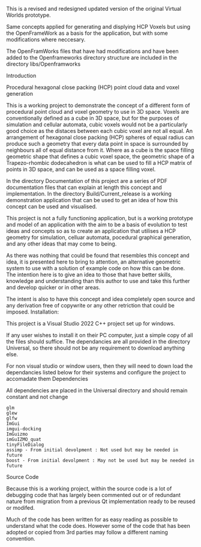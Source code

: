 This is a revised and redesigned updated version of the original Virtual Worlds prototype. 

Same concepts applied for generating and displying HCP Voxels but using the OpenFrameWork as a basis for the application, but with some modifications where neccesary.

The OpenFramWorks files that have had modifications and have been added to the Openframeworks directory structure are included in the directory libs/Openframworks

Introduction

Procedural hexagonal close packing (HCP) point cloud data and voxel generation

This is a working project to demonstrate the concept of a different form of procedural point cloud and voxel geometry to use in 3D space. Voxels are conventionally defined as a cube in 3D space, but for the purposes of simulation and cellular automata, cubic voxels would not be a particularly good choice as the distaces between each cubic voxel are not all equal. An arrangement of hexagonal close packing (HCP) spheres of equal radius can produce such a geometry that every data point in space is surrounded by neighbours all of equal distance from it. Where as a cube is the space filling geometric shape that defines a cubic voxel space, the geometric shape of a Trapezo-rhombic dodecahedron is what can be used to fill a HCP matrix of points in 3D space, and can be used as a space filling voxel.

In the directory Documentation of this project are a series of PDF documentation files that can explain at length this concept and implementation. In the directory Build/Current_release is a working demonstration application that can be used to get an idea of how this concept can be used and visualised.

This project is not a fully functioning application, but is a working prototype and model of an application with the aim to be a basis of evolution to test ideas and concepts so as to create an application that utilises a HCP geometry for simulation, celluar automata, pocedural graphical generation, and any other ideas that may come to being.

As there was nothing that could be found that resembles this concept and idea, it is presented here to bring to attention, an alternative geometric system to use with a solution of example code on how this can be done. The intention here is to give an idea to those that have better skills, knowledge and understanding than this author to use and take this further and develop quicker or in other areas.

The intent is also to have this concept and idea completely open source and any derivation free of copywrite or any other retriction that could be imposed.
Installation:

This project is a Visual Studio 2022 C++ project set up for windows.

If any user wishes to install it on their PC computer, just a simple copy of all the files should suffice. The dependancies are all provided in the directory Universal, so there should not be any requirement to download anything else.

For non visual studio or window users, then they will need to down load the dependancies listed below for their systems and configure the project to accomadate them
Dependencies

All dependencies are placed in the Universal directory and should remain constant and not change

    glm
    glew
    glfw
    ImGui
    imgui-docking
    ImGuizmo
    imGuIZMO_quat
    tinyFileDialog
    assimp - From initial devolpment : Not used but may be needed in future
    boost - From initial devolpment : May not be used but may be needed in future

Source Code

Because this is a working project, within the source code is a lot of debugging code that has largely been commented out or of redundant nature from migration from a previous Qt implementation ready to be reused or modifed.

Much of the code has been written for as easy reading as possible to understand what the code does. However some of the code that has been adopted or copied from 3rd parties may follow a different naming convention.
